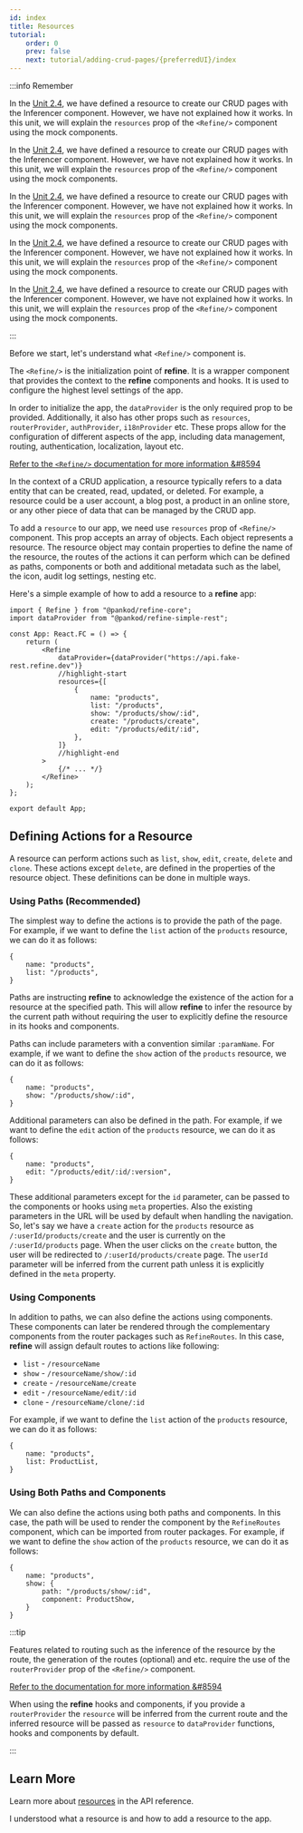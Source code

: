 ```yaml
---
id: index
title: Resources
tutorial:
    order: 0
    prev: false
    next: tutorial/adding-crud-pages/{preferredUI}/index
---
```


:::info Remember

<UIConditional is="antd">

In the [Unit 2.4](/docs/tutorial/getting-started/antd/generate-crud-pages/), we have defined a resource to create our CRUD pages with the Inferencer component. However, we have not explained how it works. In this unit, we will explain the `resources` prop of the `<Refine/>` component using the mock components.

</UIConditional>

<UIConditional is="chakra-ui">

In the [Unit 2.4](/docs/tutorial/getting-started/chakra-ui/generate-crud-pages/), we have defined a resource to create our CRUD pages with the Inferencer component. However, we have not explained how it works. In this unit, we will explain the `resources` prop of the `<Refine/>` component using the mock components.

</UIConditional>

<UIConditional is="headless">

In the [Unit 2.4](/docs/tutorial/getting-started/headless/generate-crud-pages/), we have defined a resource to create our CRUD pages with the Inferencer component. However, we have not explained how it works. In this unit, we will explain the `resources` prop of the `<Refine/>` component using the mock components.

</UIConditional>

<UIConditional is="mantine">

In the [Unit 2.4](/docs/tutorial/getting-started/mantine/generate-crud-pages/), we have defined a resource to create our CRUD pages with the Inferencer component. However, we have not explained how it works. In this unit, we will explain the `resources` prop of the `<Refine/>` component using the mock components.

</UIConditional>

<UIConditional is="mui">

In the [Unit 2.4](/docs/tutorial/getting-started/mui/generate-crud-pages/), we have defined a resource to create our CRUD pages with the Inferencer component. However, we have not explained how it works. In this unit, we will explain the `resources` prop of the `<Refine/>` component using the mock components.

</UIConditional>

:::

Before we start, let's understand what `<Refine/>` component is.

The `<Refine/>` is the initialization point of **refine**. It is a wrapper component that provides the context to the **refine** components and hooks. It is used to configure the highest level settings of the app.

In order to initialize the app, the `dataProvider` is the only required prop to be provided. Additionally, it also has other props such as `resources`, `routerProvider`, `authProvider`, `i18nProvider` etc. These props allow for the configuration of different aspects of the app, including data management, routing, authentication, localization, layout etc.

[Refer to the `<Refine/>` documentation for more information &#8594](/docs/api-reference/core/components/refine-config/)

In the context of a CRUD application, a resource typically refers to a data entity that can be created, read, updated, or deleted. For example, a resource could be a user account, a blog post, a product in an online store, or any other piece of data that can be managed by the CRUD app.

To add a `resource` to our app, we need use `resources` prop of `<Refine/>` component. This prop accepts an array of objects. Each object represents a resource. The resource object may contain properties to define the name of the resource, the routes of the actions it can perform which can be defined as paths, components or both and additional metadata such as the label, the icon, audit log settings, nesting etc.

Here's a simple example of how to add a resource to a **refine** app:

```tsx title="src/App.tsx"
import { Refine } from "@pankod/refine-core";
import dataProvider from "@pankod/refine-simple-rest";

const App: React.FC = () => {
    return (
        <Refine
            dataProvider={dataProvider("https://api.fake-rest.refine.dev")}
            //highlight-start
            resources={[
                {
                    name: "products",
                    list: "/products",
                    show: "/products/show/:id",
                    create: "/products/create",
                    edit: "/products/edit/:id",
                },
            ]}
            //highlight-end
        >
            {/* ... */}
        </Refine>
    );
};

export default App;
```

## Defining Actions for a Resource

A resource can perform actions such as `list`, `show`, `edit`, `create`, `delete` and `clone`. These actions except `delete`, are defined in the properties of the resource object. These definitions can be done in multiple ways.

### Using Paths (Recommended)

The simplest way to define the actions is to provide the path of the page. For example, if we want to define the `list` action of the `products` resource, we can do it as follows:

```tsx
{
    name: "products",
    list: "/products",
}
```

Paths are instructing **refine** to acknowledge the existence of the action for a resource at the specified path. This will allow **refine** to infer the resource by the current path without requiring the user to explicitly define the resource in its hooks and components.

Paths can include parameters with a convention similar `:paramName`. For example, if we want to define the `show` action of the `products` resource, we can do it as follows:

```tsx
{
    name: "products",
    show: "/products/show/:id",
}
```

Additional parameters can also be defined in the path. For example, if we want to define the `edit` action of the `products` resource, we can do it as follows:

```tsx
{
    name: "products",
    edit: "/products/edit/:id/:version",
}
```

These additional parameters except for the `id` parameter, can be passed to the components or hooks using `meta` properties. Also the existing parameters in the URL will be used by default when handling the navigation. So, let's say we have a `create` action for the `products` resource as `/:userId/products/create` and the user is currently on the `/:userId/products` page. When the user clicks on the `create` button, the user will be redirected to `/:userId/products/create` page. The `userId` parameter will be inferred from the current path unless it is explicitly defined in the `meta` property.

### Using Components

In addition to paths, we can also define the actions using components. These components can later be rendered through the complementary components from the router packages such as `RefineRoutes`. In this case, **refine** will assign default routes to actions like following:

-   `list` - `/resourceName`
-   `show` - `/resourceName/show/:id`
-   `create` - `/resourceName/create`
-   `edit` - `/resourceName/edit/:id`
-   `clone` - `/resourceName/clone/:id`

For example, if we want to define the `list` action of the `products` resource, we can do it as follows:

```tsx
{
    name: "products",
    list: ProductList,
}
```

### Using Both Paths and Components

We can also define the actions using both paths and components. In this case, the path will be used to render the component by the `RefineRoutes` component, which can be imported from router packages. For example, if we want to define the `show` action of the `products` resource, we can do it as follows:

```tsx
{
    name: "products",
    show: {
        path: "/products/show/:id",
        component: ProductShow,
    }
}
```

:::tip

Features related to routing such as the inference of the resource by the route, the generation of the routes (optional) and etc. require the use of the `routerProvider` prop of the `<Refine/>` component.

[Refer to the documentation for more information &#8594](/docs/api-reference/core/components/refine-config/#routerprovider)

When using the **refine** hooks and components, if you provide a `routerProvider` the `resource` will be inferred from the current route and the inferred resource will be passed as `resource` to `dataProvider` functions, hooks and components by default.

:::

## Learn More

Learn more about [resources](/docs/api-reference/core/components/refine-config/#resources) in the API reference.

<Checklist>

<ChecklistItem id="understanding-resource">
I understood what a resource is and how to add a resource to the app.
</ChecklistItem>

</Checklist>
